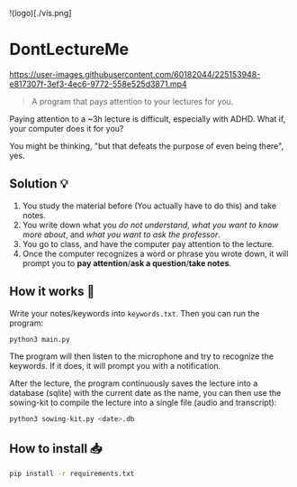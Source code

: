 !(logo)[./vis.png]
# DontLectureMe


https://user-images.githubusercontent.com/60182044/225153948-e817307f-3ef3-4ec6-9772-558e525d3871.mp4



> A program that pays attention to your lectures for you.

Paying attention to a ~3h lecture is difficult, especially with ADHD. What if, your computer does it for you?

You might be thinking, "but that defeats the purpose of even being there", yes.

## Solution 💡
1. You study the material before (You actually have to do this) and take notes.
2. You write down what you *do not understand*, *what you want to know more about*, and *what you want to ask the professor*.
3. You go to class, and have the computer pay attention to the lecture.
4. Once the computer recognizes a word or phrase you wrote down, it will prompt you to **pay attention**/**ask a question**/**take notes**.

## How it works 🧰
Write your notes/keywords into `keywords.txt`. Then you can run the program:

```bash
python3 main.py
```

The program will then listen to the microphone and try to recognize the keywords. If it does, it will prompt you with a notification.

After the lecture, the program continuously saves the lecture into a database (sqlite) with the current date as the name, you can then use the sowing-kit to compile the lecture into a single file (audio and transcript):

```bash
python3 sowing-kit.py <date>.db
```

## How to install 📥

```bash
pip install -r requirements.txt
```
